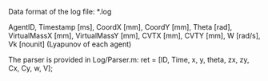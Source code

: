Data format of the log file: *.log

AgentID, Timestamp [ms], CoordX [mm], CoordY [mm], Theta [rad], VirtualMassX [mm], VirtualMassY [mm], CVTX [mm], CVTY [mm], W [rad/s], Vk [nounit] (Lyapunov of each agent)

The parser is provided in Log/Parser.m:		ret = [ID, Time, x, y, theta, zx, zy, Cx, Cy, w, V];